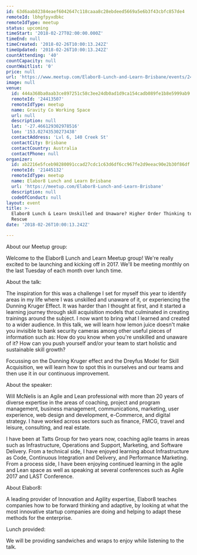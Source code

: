 ```yaml
---
id: 63d6aab82384eaef6042647c118caaa8c28ebdeed5669a5e6b3f43cbfc857de4
remoteId: lbhgfpyxdbkc
remoteIdType: meetup
status: upcoming
timeStart: '2018-02-27T02:00:00.000Z'
timeEnd: null
timeCreated: '2018-02-26T10:00:13.242Z'
timeUpdated: '2018-02-26T10:00:13.242Z'
countAttending: '40'
countCapacity: null
countWaitlist: '0'
price: null
url: 'https://www.meetup.com/Elabor8-Lunch-and-Learn-Brisbane/events/242570373/'
image: null
venue:
  id: 444a368ba0aab3ce897251c58c3ee24db0ad1d9ca154cadb089fe1b8e5999ab9
  remoteId: '24413507'
  remoteIdType: meetup
  name: Gravity Co Working Space
  url: null
  description: null
  lat: '-27.466129302978516'
  lon: '153.02743530273438'
  contactAddress: 'Lvl 6, 140 Creek St'
  contactCity: Brisbane
  contactCountry: Australia
  contactPhone: null
organizer:
  id: ab2216e5fceb98280091ccad27cdc1c63d6df6cc967fe2d9eeac90e2b30f86df
  remoteId: '21445132'
  remoteIdType: meetup
  name: Elabor8 Lunch and Learn Brisbane
  url: 'https://meetup.com/Elabor8-Lunch-and-Learn-Brisbane'
  description: null
  codeOfConduct: null
layout: event
title: >-
  Elabor8 Lunch & Learn Unskilled and Unaware? Higher Order Thinking to the
  Rescue
date: '2018-02-26T10:00:13.242Z'

---
```

<p>About our Meetup group:</p> <p>Welcome to the Elabor8 Lunch and Learn Meetup group! We're really excited to be launching and kicking off in 2017. We'll be meeting monthly on the last Tuesday of each month over lunch time.</p> <p>About the talk:</p> <p>The inspiration for this was a challenge I set for myself this year to identify areas in my life where I was unskilled and unaware of it, or experiencing the Dunning Kruger Effect. It was harder than I thought at first, and it started a learning journey through skill acquisition models that culminated in creating trainings around the subject. I now want to bring what I learned and created to a wider audience. In this talk, we will learn how lemon juice doesn't make you invisible to bank security cameras among other useful pieces of information such as: How do you know when you're unskilled and unaware of it? How can you push yourself and/or your team to start holistic and sustainable skill growth?</p> <p>Focussing on the Dunning Kruger effect and the Dreyfus Model for Skill Acquisition, we will learn how to spot this in ourselves and our teams and then use it in our continuous improvement.</p> <p>About the speaker:</p> <p>Will McNelis is an Agile and Lean professional with more than 20 years of diverse expertise in the areas of coaching, project and program management, business management, communications, marketing, user experience, web design and development, e-Commerce, and digital strategy. I have worked across sectors such as finance, FMCG, travel and leisure, consulting, and real estate.</p> <p>I have been at Tatts Group for two years now, coaching agile teams in areas such as Infrastructure, Operations and Support, Marketing, and Software Delivery. From a technical side, I have enjoyed learning about Infrastructure as Code, Continuous Integration and Delivery, and Performance Marketing. From a process side, I have been enjoying continued learning in the agile and Lean space as well as speaking at several conferences such as Agile 2017 and LAST Conference.</p> <p>About Elabor8:</p> <p>A leading provider of Innovation and Agility expertise, Elabor8 teaches companies how to be forward thinking and adaptive, by looking at what the most innovative startup companies are doing and helping to adapt these methods for the enterprise.</p> <p>Lunch provided:</p> <p>We will be providing sandwiches and wraps to enjoy while listening to the talk.</p>
